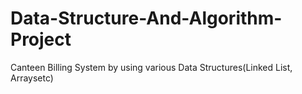 # Data-Structure-And-Algorithm-Project
Canteen Billing System by using various Data Structures(Linked List, Arraysetc)
